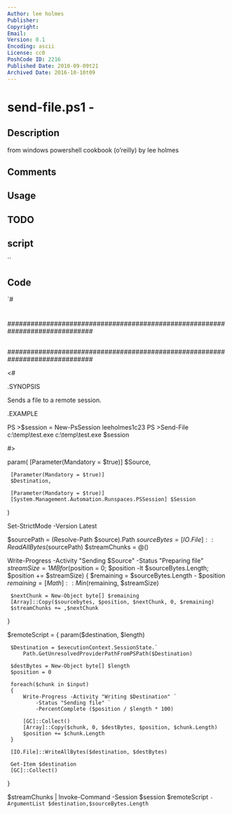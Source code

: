 ```yaml
---
Author: lee holmes
Publisher: 
Copyright: 
Email: 
Version: 0.1
Encoding: ascii
License: cc0
PoshCode ID: 2216
Published Date: 2010-09-09t21
Archived Date: 2016-10-10t09
---
```


# send-file.ps1 - 

## Description

from windows powershell cookbook (o’reilly) by lee holmes

## Comments



## Usage



## TODO



## script

``

## Code

`#
 #
 ##############################################################################
 ##
 ##
 ##
 ##############################################################################
 
 <#
 
 .SYNOPSIS
 
 Sends a file to a remote session.
 
 .EXAMPLE
 
 PS >$session = New-PsSession leeholmes1c23
 PS >Send-File c:\temp\test.exe c:\temp\test.exe $session
 
 #>
 
 param(
     [Parameter(Mandatory = $true)]
     $Source,
 
     [Parameter(Mandatory = $true)]
     $Destination,
 
     [Parameter(Mandatory = $true)]
     [System.Management.Automation.Runspaces.PSSession] $Session
 )
 
 Set-StrictMode -Version Latest
 
 $sourcePath = (Resolve-Path $source).Path
 $sourceBytes = [IO.File]::ReadAllBytes($sourcePath)
 $streamChunks = @()
 
 Write-Progress -Activity "Sending $Source" -Status "Preparing file"
 $streamSize = 1MB
 for($position = 0; $position -lt $sourceBytes.Length;
     $position += $streamSize)
 {
     $remaining = $sourceBytes.Length - $position
     $remaining = [Math]::Min($remaining, $streamSize)
 
     $nextChunk = New-Object byte[] $remaining
     [Array]::Copy($sourcebytes, $position, $nextChunk, 0, $remaining)
     $streamChunks += ,$nextChunk
 }
 
 $remoteScript = {
     param($destination, $length)
 
     $Destination = $executionContext.SessionState.`
         Path.GetUnresolvedProviderPathFromPSPath($Destination)
 
     $destBytes = New-Object byte[] $length
     $position = 0
 
     foreach($chunk in $input)
     {
         Write-Progress -Activity "Writing $Destination" `
             -Status "Sending file" `
             -PercentComplete ($position / $length * 100)
 
         [GC]::Collect()
         [Array]::Copy($chunk, 0, $destBytes, $position, $chunk.Length)
         $position += $chunk.Length
     }
 
     [IO.File]::WriteAllBytes($destination, $destBytes)
 
     Get-Item $destination
     [GC]::Collect()
 }
 
 $streamChunks | Invoke-Command -Session $session $remoteScript `
     -ArgumentList $destination,$sourceBytes.Length
`

